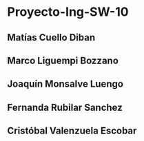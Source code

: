 # Proyecto-Ing-SW-10
## Matías Cuello Diban
## Marco Liguempi Bozzano
## Joaquín Monsalve Luengo
## Fernanda Rubilar Sanchez
## Cristóbal Valenzuela Escobar
